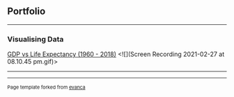 ## Portfolio

---

### Visualising Data

[GDP vs Life Expectancy (1960 - 2018)](sample_page.md)
<![](Screen Recording 2021-02-27 at 08.10.45 pm.gif)>

---




---
<p style="font-size:11px">Page template forked from <a href="https://github.com/evanca/quick-portfolio">evanca</a></p>
<!-- Remove above link if you don't want to attibute -->
